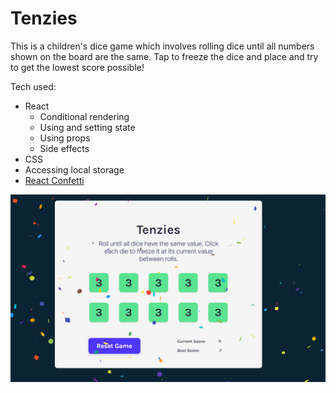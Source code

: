 # Tenzies

This is a children's dice game which involves rolling dice until all numbers shown on the board are the same. Tap to freeze the dice and place and try to get the lowest score possible!

Tech used: 
- React
    * Conditional rendering
    * Using and setting state
    * Using props
    * Side effects
- CSS
- Accessing local storage
- [React Confetti](https://github.com/alampros/react-confetti)

![Website Image](./game-app/img/website-img.PNG)
